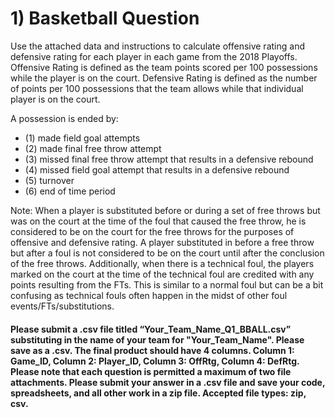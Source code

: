 # 1) Basketball Question
Use the attached data and instructions to calculate offensive rating and defensive rating for each player in each game from the 2018 Playoffs. Offensive Rating is defined as the team points scored per 100 possessions while the player is on the court. Defensive Rating is defined as the number of points per 100 possessions that the team allows while that individual player is on the court.

A possession is ended by:
 * (1) made field goal attempts
 * (2) made final free throw attempt
 * (3) missed final free throw attempt that results in a defensive rebound
 * (4) missed field goal attempt that results in a defensive rebound
 * (5) turnover
 * (6) end of time period


 Note: When a player is substituted before or during a set of free throws but was on the court at the time of the foul that caused the free throw, he is considered to be on the court for the free throws for the purposes of offensive and defensive rating. A player substituted in before a free throw but after a foul is not considered to be on the court until after the conclusion of the free throws. Additionally, when there is a technical foul, the players marked on the court at the time of the technical foul are credited with any points resulting from the FTs. This is similar to a normal foul but can be a bit confusing as technical fouls often happen in the midst of other foul events/FTs/substitutions.

 #### Please submit a .csv file titled “Your_Team_Name_Q1_BBALL.csv” substituting in the name of your team for "Your_Team_Name". Please save as a .csv. The final product should have 4 columns. Column 1: Game_ID, Column 2: Player_ID, Column 3: OffRtg, Column 4: DefRtg. Please note that each question is permitted a maximum of two file attachments. Please submit your answer in a .csv file and save your code, spreadsheets, and all other work in a zip file. Accepted file types: zip, csv.
